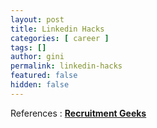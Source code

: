 ```yaml
---
layout: post
title: Linkedin Hacks
categories: [ career ]
tags: []
author: gini
permalink: linkedin-hacks
featured: false
hidden: false
---
```


References : **[Recruitment Geeks](https://recruitmentgeek.com/tools/linkedin)**